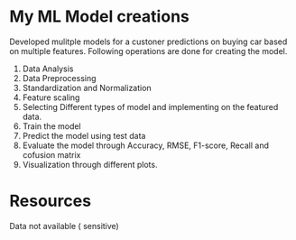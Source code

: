 # My ML Model creations

Developed mulitple models for a custoner predictions on buying car based on multiple features. Following operations are done for creating the model.
1. Data Analysis
2. Data Preprocessing
3. Standardization and Normalization
4. Feature scaling
5. Selecting Different types of model and implementing on the featured data.
6. Train the model
7. Predict the model using test data
8. Evaluate the model through Accuracy, RMSE, F1-score, Recall and cofusion matrix
9. Visualization through different plots.

# Resources

Data not available ( sensitive)

